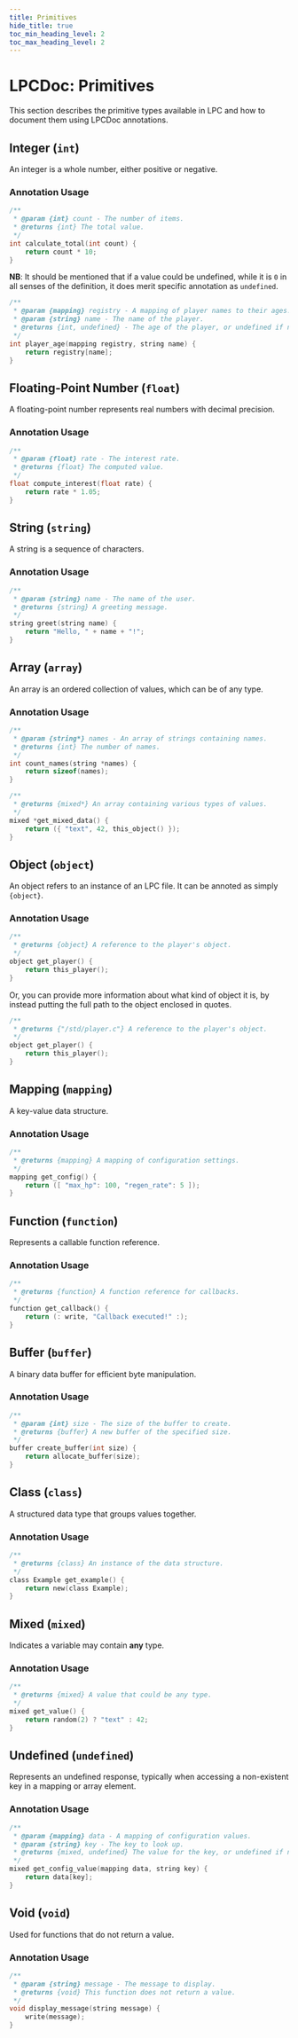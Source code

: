```yaml
---
title: Primitives
hide_title: true
toc_min_heading_level: 2
toc_max_heading_level: 2
---
```


# LPCDoc: Primitives

This section describes the primitive types available in LPC and how to document them using LPCDoc annotations.

## Integer (`int`)

An integer is a whole number, either positive or negative.

### Annotation Usage

```c
/**
 * @param {int} count - The number of items.
 * @returns {int} The total value.
 */
int calculate_total(int count) {
    return count * 10;
}
```

**NB**: It should be mentioned that if a value could be undefined, while it is `0` in all senses of the definition, it does merit specific annotation as `undefined`.

```c
/**
 * @param {mapping} registry - A mapping of player names to their ages.
 * @param {string} name - The name of the player.
 * @returns {int, undefined} - The age of the player, or undefined if not found.
 */
int player_age(mapping registry, string name) {
    return registry[name];
}
```

## Floating-Point Number (`float`)

A floating-point number represents real numbers with decimal precision.

### Annotation Usage

```c
/**
 * @param {float} rate - The interest rate.
 * @returns {float} The computed value.
 */
float compute_interest(float rate) {
    return rate * 1.05;
}
```

## String (`string`)

A string is a sequence of characters.

### Annotation Usage

```c
/**
 * @param {string} name - The name of the user.
 * @returns {string} A greeting message.
 */
string greet(string name) {
    return "Hello, " + name + "!";
}
```

## Array (`array`)

An array is an ordered collection of values, which can be of any type.

### Annotation Usage

```c
/**
 * @param {string*} names - An array of strings containing names.
 * @returns {int} The number of names.
 */
int count_names(string *names) {
    return sizeof(names);
}

/**
 * @returns {mixed*} An array containing various types of values.
 */
mixed *get_mixed_data() {
    return ({ "text", 42, this_object() });
}
```

## Object (`object`)

An object refers to an instance of an LPC file. It can be annoted as simply `{object}`.

### Annotation Usage

```c
/**
 * @returns {object} A reference to the player's object.
 */
object get_player() {
    return this_player();
}
```

Or, you can provide more information about what kind of object it is, by instead putting the full path to the object enclosed in quotes.

```c
/**
 * @returns {"/std/player.c"} A reference to the player's object.
 */
object get_player() {
    return this_player();
}
```

## Mapping (`mapping`)

A key-value data structure.

### Annotation Usage

```c
/**
 * @returns {mapping} A mapping of configuration settings.
 */
mapping get_config() {
    return ([ "max_hp": 100, "regen_rate": 5 ]);
}
```

## Function (`function`)

Represents a callable function reference.

### Annotation Usage

```c
/**
 * @returns {function} A function reference for callbacks.
 */
function get_callback() {
    return (: write, "Callback executed!" :);
}
```

## Buffer (`buffer`)

A binary data buffer for efficient byte manipulation.

### Annotation Usage

```c
/**
 * @param {int} size - The size of the buffer to create.
 * @returns {buffer} A new buffer of the specified size.
 */
buffer create_buffer(int size) {
    return allocate_buffer(size);
}
```

## Class (`class`)

A structured data type that groups values together.

### Annotation Usage

```c
/**
 * @returns {class} An instance of the data structure.
 */
class Example get_example() {
    return new(class Example);
}
```

## Mixed (`mixed`)

Indicates a variable may contain **any** type.

### Annotation Usage

```c
/**
 * @returns {mixed} A value that could be any type.
 */
mixed get_value() {
    return random(2) ? "text" : 42;
}
```

## Undefined (`undefined`)

Represents an undefined response, typically when accessing a non-existent key in a mapping or array element.

### Annotation Usage

```c
/**
 * @param {mapping} data - A mapping of configuration values.
 * @param {string} key - The key to look up.
 * @returns {mixed, undefined} The value for the key, or undefined if not found.
 */
mixed get_config_value(mapping data, string key) {
    return data[key];
}
```

## Void (`void`)

Used for functions that do not return a value.

### Annotation Usage

```c
/**
 * @param {string} message - The message to display.
 * @returns {void} This function does not return a value.
 */
void display_message(string message) {
    write(message);
}
```
